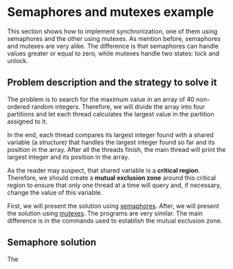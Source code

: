 # Semaphores and mutexes example
This section shows how to implement synchronization, one of them using semaphores and the other using mutexes. As mention before, semaphores and mutexes are very alike. The difference is that semaphores can handle values greater or equal to zero, while mutexes handle two states: lock and unlock.

## Problem description and the strategy to solve it
The problem is to search for the maximum value in an array of 40 non-ordered random integers. Therefore, we will divide the array into four partitions and let each thread calculates the largest value in the partition assigned to it. 

In the end, each thread compares its largest integer found with a shared variable (a structure) that handles the largest integer found so far and its position in the array. After all the threads finish, the main thread will print the largest integer and its position in the array.

As the reader may suspect, that shared variable is a **critical region**. Therefore, we should create a **mutual exclusion zone** around this critical region to ensure that only one thread at a time will query and, if necessary, change the value of this variable.

First, we will present the solution using [semaphores](#Semaphore-solution). After, we will present the solution using [mutexes](#Mutex-solution). The programs are very similar. The main difference is in the commands used to establish the mutual exclusion zone.

## Semaphore solution
The
